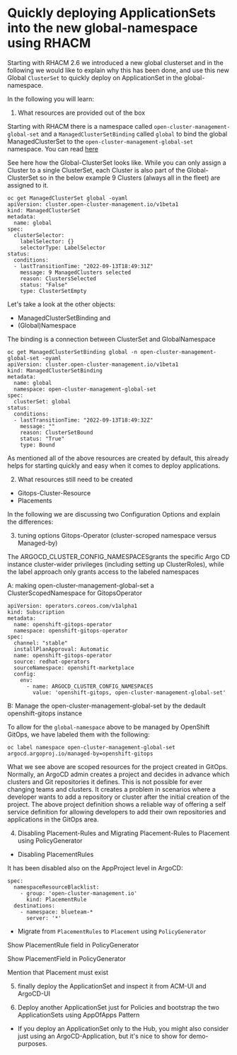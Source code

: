 # Quickly deploying ApplicationSets into the new global-namespace using RHACM 

Starting with  RHACM 2.6 we introduced a new global clusterset and in the following we would like to explain why this has been done, and use this new Global `ClusterSet` to quickly deploy on ApplicationSet
in the global-namespace. 

In the following you will learn:

1. What resources are provided out of the box

Starting with RHACM there is a namespace called `open-cluster-management-global-set` and a `ManagedClusterSetBinding` called `global` to bind the global ManagedClusterSet to the `open-cluster-management-global-set` namespace. You can read [here](https://access.redhat.com/documentation/en-us/red_hat_advanced_cluster_management_for_kubernetes/2.6/html-single/multicluster_engine/index#managedclustersets_global)


See here how the Global-ClusterSet looks like. While you can only assign a Cluster to a single ClusterSet, each Cluster is also part of the Global-ClusterSet so in the below
example 9 Clusters (always all in the fleet) are assigned to it.


```
oc get ManagedClusterSet global -oyaml
apiVersion: cluster.open-cluster-management.io/v1beta1
kind: ManagedClusterSet
metadata:
  name: global
spec:
  clusterSelector:
    labelSelector: {}
    selectorType: LabelSelector
status:
  conditions:
  - lastTransitionTime: "2022-09-13T18:49:31Z"
    message: 9 ManagedClusters selected
    reason: ClustersSelected
    status: "False"
    type: ClusterSetEmpty

```

Let's take a look at the other objects:

* ManagedClusterSetBinding and 
* (Global)Namespace

The binding is a connection between ClusterSet and GlobalNamespace

```
oc get ManagedClusterSetBinding global -n open-cluster-management-global-set -oyaml
apiVersion: cluster.open-cluster-management.io/v1beta1
kind: ManagedClusterSetBinding
metadata:
  name: global
  namespace: open-cluster-management-global-set
spec:
  clusterSet: global
status:
  conditions:
  - lastTransitionTime: "2022-09-13T18:49:32Z"
    message: ""
    reason: ClusterSetBound
    status: "True"
    type: Bound
```


As mentioned all of the above resources are created by default, this already helps for starting quickly and easy when it comes to deploy applications.


2. What resources still need to be created

* Gitops-Cluster-Resource
* Placements

In the following we are discussing two Configuration Options and explain the differences:

3. tuning options Gitops-Operator (cluster-scroped namespace versus Managed-by)

The ARGOCD_CLUSTER_CONFIG_NAMESPACESgrants the specific Argo CD instance cluster-wider privileges (including setting up ClusterRoles), while the label approach only grants access to the labeled namespaces


A:  making open-cluster-management-global-set a ClusterScopedNamespace for GitopsOperator

```
apiVersion: operators.coreos.com/v1alpha1
kind: Subscription
metadata:
  name: openshift-gitops-operator
  namespace: openshift-gitops-operator
spec:
  channel: "stable"
  installPlanApproval: Automatic
  name: openshift-gitops-operator
  source: redhat-operators
  sourceNamespace: openshift-marketplace
  config:
    env:
      - name: ARGOCD_CLUSTER_CONFIG_NAMESPACES
        value: 'openshift-gitops, open-cluster-management-global-set'
```


B: Manage the open-cluster-management-global-set by the dedault openshift-gitops instance

To allow for the `global-namespace` above to be managed by OpenShift GitOps, we have labeled them with the following:

```
oc label namespace open-cluster-management-global-set argocd.argoproj.io/managed-by=openshift-gitops
```

What we see above are scoped resources for the project created in GitOps. Normally, an ArgoCD admin creates a project and decides in advance which clusters and Git repositories it defines. This is not possible for ever changing teams and clusters. It creates a problem in scenarios where a developer wants to add a repository or cluster after the initial creation of the project. The above project definition shows a reliable way of offering a self service definition for allowing developers to add their own repositories and applications in the GitOps area.

4. Disabling Placement-Rules and Migrating Placement-Rules to Placement using PolicyGenerator

* Disabling PlacementRules

It has been disabled also on the AppProject level in ArgoCD:

```
spec:
  namespaceResourceBlacklist:
    - group: 'open-cluster-management.io'
      kind: PlacementRule
  destinations:
    - namespace: blueteam-*
      server: '*'
```

* Migrate from `PlacementRules` to `Placement` using `PolicyGenerator`

Show PlacementRule field in PolicyGenerator

Show PlacementField in PolicyGenerator

Mention that Placement must exist


5. finally deploy the ApplicationSet and inspect it from ACM-UI and ArgoCD-UI

6. Deploy another ApplicationSet just for Policies and bootstrap the two ApplicationSets using AppOfApps Pattern

* If you deploy an ApplicationSet only to the Hub, you might also consider just using an ArgoCD-Application, but it's nice to show for demo-purposes.




